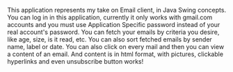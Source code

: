 This application represents my take on Email client, in Java Swing concepts. You can log in in this application, currently it only works with gmail.com accounts and you must use Application Specific password instead of your real account's password.
You can fetch your emails by criteria you desire, like age, size, is it read, etc. You can also sort fetched emails by sender name, label or date. You can also click on every mail and then you can view a content of an email. And content is in html format, with pictures, clickable hyperlinks and even unsubscribe button works!
